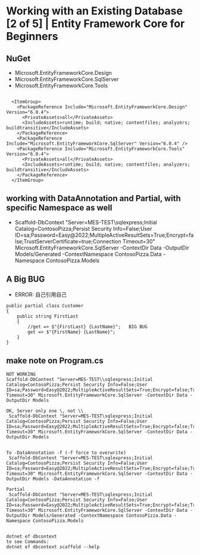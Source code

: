 # Working with an Existing Database [2 of 5] | Entity Framework Core for Beginners

## NuGet
- Microsoft.EntityFrameworkCore.Design
- Microsoft.EntityFrameworkCore.SqlServer
- Microsoft.EntityFrameworkCore.Tools

```

  <ItemGroup>
    <PackageReference Include="Microsoft.EntityFrameworkCore.Design" Version="6.0.4">
      <PrivateAssets>all</PrivateAssets>
      <IncludeAssets>runtime; build; native; contentfiles; analyzers; buildtransitive</IncludeAssets>
    </PackageReference>
    <PackageReference Include="Microsoft.EntityFrameworkCore.SqlServer" Version="6.0.4" />
    <PackageReference Include="Microsoft.EntityFrameworkCore.Tools" Version="6.0.4">
      <PrivateAssets>all</PrivateAssets>
      <IncludeAssets>runtime; build; native; contentfiles; analyzers; buildtransitive</IncludeAssets>
    </PackageReference>
  </ItemGroup>
 ``` 

## working with DataAnnotation and Partial, with specific Namespace as well
-  Scaffold-DbContext "Server=MES-TEST\sqlexpress;Initial Catalog=ContosoPizza;Persist Security Info=False;User ID=sa;Password=Easy@2022;MultipleActiveResultSets=True;Encrypt=false;TrustServerCertificate=true;Connection Timeout=30" Microsoft.EntityFrameworkCore.SqlServer -ContextDir Data -OutputDir Models/Generated -ContextNamespace ContosoPizza.Data -Namespace ContosoPizza.Models

## A Big BUG
- ERROR: 自己引用自己

```
public partial class Customer
{
    public string FirstLast
    {
        //get => $"{FirstLast} {LastName}";   BIG BUG
        get => $"{FirstName} {LastName}";
    }
}

```




## make note on Program.cs
```
NOT WORKING 
Scaffold-DbContext "Server=MES-TEST\\sqlexpress;Initial Catalog=ContosoPizza;Persist Security Info=False;User ID=sa;Password=Easy@2022;MultipleActiveResultSets=True;Encrypt=false;TrustServerCertificate=true;Connection Timeout=30" Microsoft.EntityFrameworkCore.SqlServer -ContextDir Data -OutputDir Models
 
OK, Server only one \, not \\
 Scaffold-DbContext "Server=MES-TEST\sqlexpress;Initial Catalog=ContosoPizza;Persist Security Info=False;User ID=sa;Password=Easy@2022;MultipleActiveResultSets=True;Encrypt=false;TrustServerCertificate=true;Connection Timeout=30" Microsoft.EntityFrameworkCore.SqlServer -ContextDir Data -OutputDir Models
 

To -DataAnnotation -f (-f force to overwrite)
 Scaffold-DbContext "Server=MES-TEST\sqlexpress;Initial Catalog=ContosoPizza;Persist Security Info=False;User ID=sa;Password=Easy@2022;MultipleActiveResultSets=True;Encrypt=false;TrustServerCertificate=true;Connection Timeout=30" Microsoft.EntityFrameworkCore.SqlServer -ContextDir Data -OutputDir Models -DataAnnotation -f

Partial
 Scaffold-DbContext "Server=MES-TEST\sqlexpress;Initial Catalog=ContosoPizza;Persist Security Info=False;User ID=sa;Password=Easy@2022;MultipleActiveResultSets=True;Encrypt=false;TrustServerCertificate=true;Connection Timeout=30" Microsoft.EntityFrameworkCore.SqlServer -ContextDir Data -OutputDir Models/Generated -ContextNamespace ContosoPizza.Data -Namespace ContosoPizza.Models


dotnet ef dbcontext 
to see Commands:
dotnet ef dbcontext scaffold --help

```
